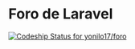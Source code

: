 # Foro de Laravel

[ ![Codeship Status for yonilo17/foro](https://app.codeship.com/projects/3c348120-c3c2-0135-be3c-06a37e22eda9/status?branch=master)](https://app.codeship.com/projects/260815)